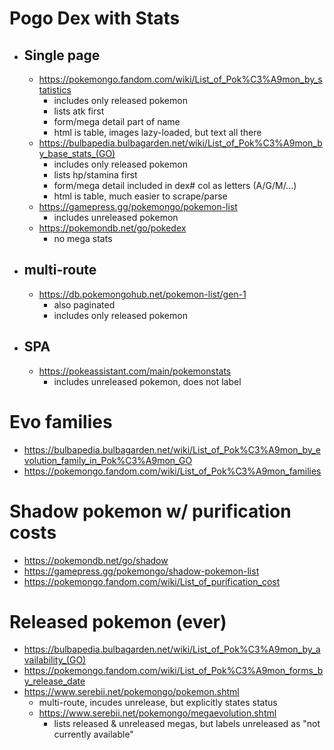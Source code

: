 # Pogo Dex with Stats
- ## Single page
	- https://pokemongo.fandom.com/wiki/List_of_Pok%C3%A9mon_by_statistics
		- includes only released pokemon
		- lists atk first
		- form/mega detail part of name
		- html is table, images lazy-loaded, but text all there
	- https://bulbapedia.bulbagarden.net/wiki/List_of_Pok%C3%A9mon_by_base_stats_(GO)
		- includes only released pokemon
		- lists hp/stamina first
		- form/mega detail included in dex# col as letters (A/G/M/...)
		- html is table, much easier to scrape/parse
	- https://gamepress.gg/pokemongo/pokemon-list
		- includes unreleased pokemon
	- https://pokemondb.net/go/pokedex
		- no mega stats
- ## multi-route
	- https://db.pokemongohub.net/pokemon-list/gen-1
		- also paginated
		- includes only released pokemon
- ## SPA
	- https://pokeassistant.com/main/pokemonstats
		- includes unreleased pokemon, does not label

# Evo families
- https://bulbapedia.bulbagarden.net/wiki/List_of_Pok%C3%A9mon_by_evolution_family_in_Pok%C3%A9mon_GO
- https://pokemongo.fandom.com/wiki/List_of_Pok%C3%A9mon_families

# Shadow pokemon w/ purification costs
- https://pokemondb.net/go/shadow
- https://gamepress.gg/pokemongo/shadow-pokemon-list
- https://pokemongo.fandom.com/wiki/List_of_purification_cost

# Released pokemon (ever)
- https://bulbapedia.bulbagarden.net/wiki/List_of_Pok%C3%A9mon_by_availability_(GO)
- https://pokemongo.fandom.com/wiki/List_of_Pok%C3%A9mon_forms_by_release_date
- https://www.serebii.net/pokemongo/pokemon.shtml
	- multi-route, incudes unrelease, but explicitly states status
	- https://www.serebii.net/pokemongo/megaevolution.shtml
		- lists released & unreleased megas, but labels unreleased as "not currently available"